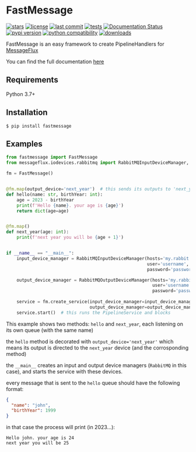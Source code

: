 # FastMessage

[![stars](https://badgen.net/github/stars/Avivsalem/FastMessage)](https://github.com/Avivsalem/FastMessage/stargazers)
[![license](https://badgen.net/github/license/Avivsalem/FastMessage/)](https://github.com/Avivsalem/FastMessage/blob/main/LICENSE)
[![last commit](https://badgen.net/github/last-commit/Avivsalem/FastMessage/main)](https://github.com/Avivsalem/FastMessage/commit/main)
[![tests](https://github.com/AvivSalem/FastMessage/actions/workflows/tests.yml/badge.svg)](https://github.com/AvivSalem/FastMessage/actions/workflows/tests.yml?query=branch%3Amain)
[![Documentation Status](https://readthedocs.org/projects/fastmessage/badge/?version=latest)](https://fastmessage.readthedocs.io/en/latest/?badge=latest)
[![pypi version](https://badgen.net/pypi/v/FastMessage)](https://pypi.org/project/fastmessage/)
[![python compatibility](https://badgen.net/pypi/python/FastMessage)](https://pypi.org/project/fastmessage/)
[![downloads](https://img.shields.io/pypi/dm/fastmessage)](https://pypi.org/project/fastmessage/)

FastMessage is an easy framework to create PipelineHandlers for [MessageFlux](https://messageflux.readthedocs.io)

You can find the full documentation [here](https://fastmessage.readthedocs.io/)

## Requirements

Python 3.7+

## Installation

```console
$ pip install fastmessage
```

## Examples

```python
from fastmessage import FastMessage
from messageflux.iodevices.rabbitmq import RabbitMQInputDeviceManager, RabbitMQOutputDeviceManager

fm = FastMessage()


@fm.map(output_device='next_year')  # this sends its outputs to 'next_year' method
def hello(name: str, birthYear: int):
    age = 2023 - birthYear
    print(f'Hello {name}. your age is {age}')
    return dict(age=age)


@fm.map()
def next_year(age: int):
    print(f'next year you will be {age + 1}')


if __name__ == "__main__":
    input_device_manager = RabbitMQInputDeviceManager(hosts='my.rabbit.host',
                                                      user='username',
                                                      password='password')

    output_device_manager = RabbitMQOutputDeviceManager(hosts='my.rabbit.host',
                                                        user='username',
                                                        password='password')
    
    service = fm.create_service(input_device_manager=input_device_manager,
                                output_device_manager=output_device_manager)    
    service.start()  # this runs the PipelineService and blocks
```

This example shows two methods: ```hello``` and ```next_year```, each listening on its own queue 
(with the same name)

the ```hello``` method is decorated with ```output_device='next_year'``` which means its output is directed to the 
```next_year``` device (and the corrosponding method)

the ```__main__``` creates an input and output device managers (```RabbitMQ``` in this case), and starts the service 
with these devices.

every message that is sent to the ```hello``` queue should have the following format:
```json
{
  "name": "john",
  "birthYear": 1999
}
```

in that case the process will print (in 2023...):
```
Hello john. your age is 24
next year you will be 25
```



